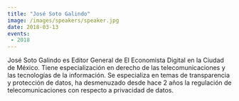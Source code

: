 ```yaml
---
title: "José Soto Galindo"
image: /images/speakers/speaker.jpg
date: 2018-03-13
events:
 - 2018
---
```


José Soto Galindo es Editor General de El Economista Digital en la Ciudad de México. Tiene especialización en derecho de las telecomunicaciones y las tecnologías de la información. Se especializa en temas de transparencia y protección de datos, ha desmenuzado desde hace 2 años la regulación de telecomunicaciones con respecto a privacidad de datos.